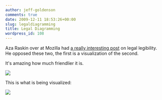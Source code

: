 ```yaml
---
author: jeff-goldenson
comments: true
date: 2009-12-11 18:53:26+00:00
slug: legaldiagramming
title: Legal Diagramming
wordpress_id: 108
---
```


Aza Raskin over at Mozilla had [a really interesting post](http://www.azarask.in/blog/post/making-privacy-policies-not-suck/) on legal legibility.  He opposed these two, the first is a visualization of the second.

It's amazing how much friendlier it is.

[![](http://librarylab.law.harvard.edu/blog/wp-content/uploads/2009/12/azaDiag11-300x272.jpg)](http://librarylab.law.harvard.edu/blog/wp-content/uploads/2009/12/azaDiag11.jpg)



This is what is being visualized:

[![](http://librarylab.law.harvard.edu/blog/wp-content/uploads/2009/12/azaText1-300x279.jpg)](http://librarylab.law.harvard.edu/blog/wp-content/uploads/2009/12/azaText1.jpg)

